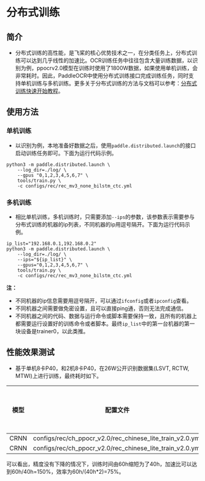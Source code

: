 # 分布式训练

## 简介

* 分布式训练的高性能，是飞桨的核心优势技术之一，在分类任务上，分布式训练可以达到几乎线性的加速比。OCR训练任务中往往包含大量训练数据，以识别为例，ppocrv2.0模型在训练时使用了1800W数据，如果使用单机训练，会非常耗时。因此，PaddleOCR中使用分布式训练接口完成训练任务，同时支持单机训练与多机训练。更多关于分布式训练的方法与文档可以参考：[分布式训练快速开始教程](https://fleet-x.readthedocs.io/en/latest/paddle_fleet_rst/parameter_server/ps_quick_start.html)。

## 使用方法

### 单机训练

* 以识别为例，本地准备好数据之后，使用`paddle.distributed.launch`的接口启动训练任务即可。下面为运行代码示例。

```shell
python3 -m paddle.distributed.launch \
    --log_dir=./log/ \
    --gpus "0,1,2,3,4,5,6,7" \
    tools/train.py \
    -c configs/rec/rec_mv3_none_bilstm_ctc.yml
```

### 多机训练

* 相比单机训练，多机训练时，只需要添加`--ips`的参数，该参数表示需要参与分布式训练的机器的ip列表，不同机器的ip用逗号隔开。下面为运行代码示例。


```shell
ip_list="192.168.0.1,192.168.0.2"
python3 -m paddle.distributed.launch \
    --log_dir=./log/ \
    --ips="${ip_list}" \
    --gpus="0,1,2,3,4,5,6,7" \
    tools/train.py \
    -c configs/rec/rec_mv3_none_bilstm_ctc.yml
```

**注：**
* 不同机器的ip信息需要用逗号隔开，可以通过`ifconfig`或者`ipconfig`查看。
* 不同机器之间需要做免密设置，且可以直接ping通，否则无法完成通信。
* 不同机器之间的代码、数据与运行命令或脚本需要保持一致，且所有的机器上都需要运行设置好的训练命令或者脚本。最终`ip_list`中的第一台机器的第一块设备是trainer0，以此类推。


## 性能效果测试

* 基于单机8卡P40，和2机8卡P40，在26W公开识别数据集(LSVT, RCTW, MTWI)上进行训练，最终耗时如下。

|         模型             |     配置文件 |  机器数量    | 每台机器的GPU数量  |   训练时间    | 识别Acc    | 加速比 |
| :----------------------: | :------------: | :------------: | :---------------: | :----------: | :-----------: | :-----------: |
|          CRNN        |   configs/rec/ch_ppocr_v2.0/rec_chinese_lite_train_v2.0.yml  | 1     |  8  |  60h  |  66.7% | - |
|          CRNN        |   configs/rec/ch_ppocr_v2.0/rec_chinese_lite_train_v2.0.yml   | 2   |  8  |  40h  |  67.0% | 150% |

可以看出，精度没有下降的情况下，训练时间由60h缩短为了40h，加速比可以达到60h/40h=150%，效率为60h/(40h*2)=75%。

